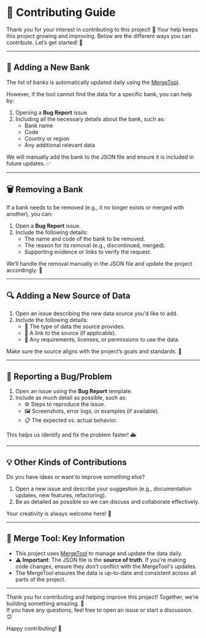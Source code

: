 # 🌟 Contributing Guide

Thank you for your interest in contributing to this project! 🎉 Your help keeps this project growing and improving. Below are the different ways you can contribute. Let’s get started! 🚀

---

## 🏦 Adding a New Bank

The list of banks is automatically updated daily using the [MergeTool](https://github.com/guibranco/BancosBrasileiros-MergeTool).  

However, if the tool cannot find the data for a specific bank, you can help by:  
1. Opening a **Bug Report** issue.  
2. Including all the necessary details about the bank, such as:
   - Bank name  
   - Code  
   - Country or region  
   - Any additional relevant data  

We will manually add the bank to the JSON file and ensure it is included in future updates. ✅  

---

## 🗑️ Removing a Bank

If a bank needs to be removed (e.g., it no longer exists or merged with another), you can:  
1. Open a **Bug Report** issue.  
2. Include the following details:
   - The name and code of the bank to be removed.  
   - The reason for its removal (e.g., discontinued, merged).  
   - Supporting evidence or links to verify the request.  

We’ll handle the removal manually in the JSON file and update the project accordingly. 🔄  

---

## 🔍 Adding a New Source of Data

1. Open an issue describing the new data source you'd like to add.  
2. Include the following details:
   - 📂 The type of data the source provides.  
   - 🔗 A link to the source (if applicable).  
   - 📜 Any requirements, licenses, or permissions to use the data.  

Make sure the source aligns with the project’s goals and standards. 🌟  

---

## 🐞 Reporting a Bug/Problem

1. Open an issue using the **Bug Report** template.  
2. Include as much detail as possible, such as:
   - ⚙️ Steps to reproduce the issue.  
   - 🖼️ Screenshots, error logs, or examples (if available).  
   - 📋 The expected vs. actual behavior.  

This helps us identify and fix the problem faster! 🚑  

---

## 💡 Other Kinds of Contributions

Do you have ideas or want to improve something else?  
1. Open a new issue and describe your suggestion (e.g., documentation updates, new features, refactoring).  
2. Be as detailed as possible so we can discuss and collaborate effectively.  

Your creativity is always welcome here! 🎨  

---

## 🔧 Merge Tool: Key Information

- This project uses [MergeTool](https://github.com/guibranco/BancosBrasileiros-MergeTool) to manage and update the data daily.  
- ⚠️ **Important**: The JSON file is the **source of truth**. If you're making code changes, ensure they don’t conflict with the MergeTool's updates.  
- The MergeTool ensures the data is up-to-date and consistent across all parts of the project.  

---

Thank you for contributing and helping improve this project! Together, we’re building something amazing. 💪  
If you have any questions, feel free to open an issue or start a discussion. 😊  

Happy contributing! 🚀
